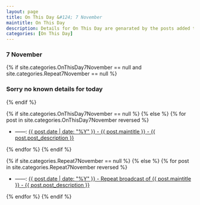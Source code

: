 ```yaml
---
layout: page
title: On This Day &#124; 7 November
maintitle: On This Day
description: Details for On This Day are genarated by the posts added to the website so the content is subject to changes/updates over time.
categories: [On This Day]
---
```


<h3>7 November</h3>

{% if site.categories.OnThisDay7November == null and site.categories.Repeat7November == null %}
  <h3>Sorry no known details for today</h3>
{% endif %}

{% if site.categories.OnThisDay7November == null %}
{% else %}
{% for post in site.categories.OnThisDay7November reversed %}
<ul>
<li> ——: <a href="{{ post.url }}">{{ post.date | date: "%Y" }} - {{ post.maintitle }} - {{ post.post_description }}</a></li>
</ul>
{% endfor %}
{% endif %}

{% if site.categories.Repeat7November == null %}
{% else %}
{% for post in site.categories.Repeat7November reversed %}
<ul>
<li> ——: <a href="{{ post.url }}">{{ post.date | date: "%Y" }} - Repeat broadcast of {{ post.maintitle }} - {{ post.post_description }}</a></li>
</ul>
{% endfor %}
{% endif %}
